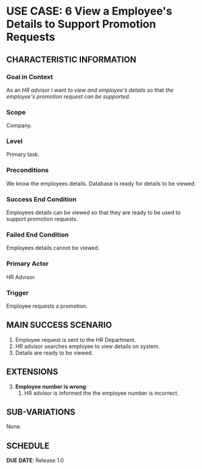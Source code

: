 # USE CASE: 6 View a Employee's Details to Support Promotion Requests

## CHARACTERISTIC INFORMATION

### Goal in Context
As an *HR advisor* I want *to view and employee's details* so that *the employee's promotion request can be supported.*

### Scope

Company.

### Level

Primary task.

### Preconditions

We know the employees details.  Database is ready for details to be viewed.

### Success End Condition

Employees details can be viewed so that they are ready to be used to support promotion requests.

### Failed End Condition

Employees details cannot be viewed.

### Primary Actor

HR Advisor.

### Trigger

Employee requests a promotion.

## MAIN SUCCESS SCENARIO

1. Employee request is sent to the HR Department.
2. HR advisor searches employee to view details on system.
3. Details are ready to be viewed.

## EXTENSIONS

3. **Employee number is wrong**:
    1. HR advisor is informed the the employee number is incorrect.
    
## SUB-VARIATIONS

None.

## SCHEDULE

**DUE DATE**: Release 1.0

